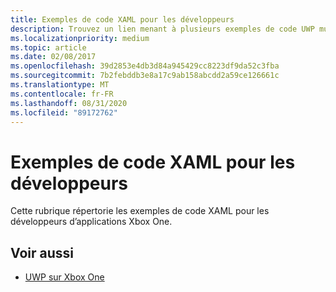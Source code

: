 ```yaml
---
title: Exemples de code XAML pour les développeurs
description: Trouvez un lien menant à plusieurs exemples de code UWP multiplateformes qui ont été optimisés pour Xbox 1 lors de l’exécution sur cette plateforme.
ms.localizationpriority: medium
ms.topic: article
ms.date: 02/08/2017
ms.openlocfilehash: 39d2853e4db3d84a945429cc8223df9da52c3fba
ms.sourcegitcommit: 7b2febddb3e8a17c9ab158abcdd2a59ce126661c
ms.translationtype: MT
ms.contentlocale: fr-FR
ms.lasthandoff: 08/31/2020
ms.locfileid: "89172762"
---
```

# <a name="xaml-samples-for-developers"></a>Exemples de code XAML pour les développeurs

Cette rubrique répertorie les exemples de code XAML pour les développeurs d’applications Xbox One.

## <a name="see-also"></a>Voir aussi
- [UWP sur Xbox One](index.md)

